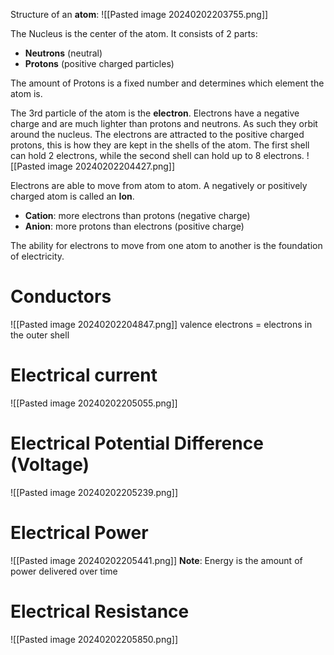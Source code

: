 Structure of an **atom**:
![[Pasted image 20240202203755.png]]

The Nucleus is the center of the atom. It consists of 2 parts:
- **Neutrons** (neutral)
- **Protons** (positive charged particles)

The amount of Protons is a fixed number and determines which element the atom is.

The 3rd particle of the atom is the **electron**. Electrons have a negative charge and are much lighter than protons and neutrons. As such they orbit around the nucleus. The electrons are attracted to the positive charged protons, this is how they are kept in the shells of the atom.
The first shell can hold 2 electrons, while the second shell can hold up to 8 electrons.
![[Pasted image 20240202204427.png]]

Electrons are able to move from atom to atom. A negatively or positively charged atom is called an **Ion**.
- **Cation**: more electrons than protons (negative charge)
- **Anion**: more protons than electrons (positive charge)

The ability for electrons to move from one atom to another is the foundation of electricity.

# Conductors

![[Pasted image 20240202204847.png]]
valence electrons = electrons in the outer shell

# Electrical current

![[Pasted image 20240202205055.png]]

# Electrical Potential Difference (Voltage)

![[Pasted image 20240202205239.png]]

# Electrical Power

![[Pasted image 20240202205441.png]]
**Note**: Energy is the amount of power delivered over time

# Electrical Resistance

![[Pasted image 20240202205850.png]]
